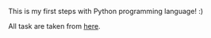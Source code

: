 This is my first steps with Python programming language! :) 

All task are taken from [here](https://github.com/HackBulgaria/Programming101-Python/tree/master/week01).
